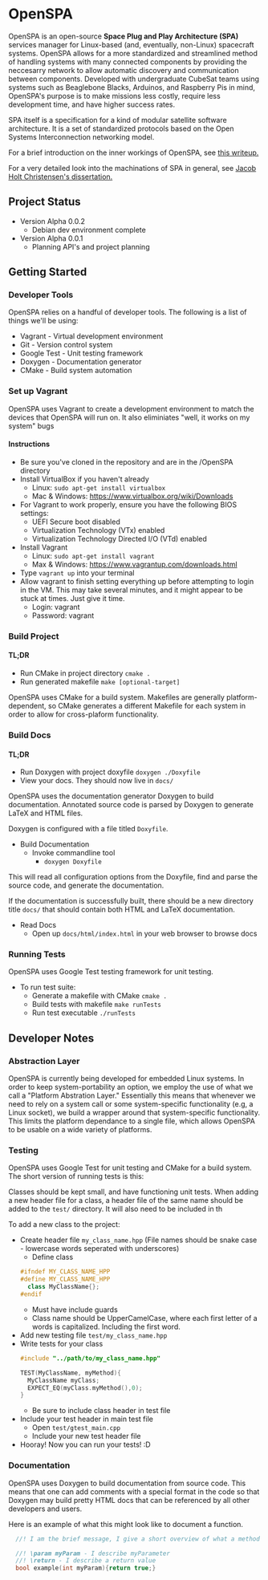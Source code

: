 # OpenSPA

OpenSPA is an open-source **Space Plug and Play Architecture (SPA)** services manager for Linux-based (and, eventually, non-Linux) spacecraft systems. OpenSPA allows for a more standardized and streamlined method of handling systems with many connected components by providing the neccesarry network to allow automatic discovery and communication between components. Developed with undergraduate CubeSat teams using systems such as Beaglebone Blacks, Arduinos, and Raspberry Pis in mind, OpenSPA's purpose is to make missions less costly, require less development time, and have higher success rates.

SPA itself is a specification for a kind of modular satellite software architecture. It is a set of standardized protocols based on the Open Systems Interconnection networking model. 

For a brief introduction on the inner workings of OpenSPA, see [this writeup.](https://drive.google.com/file/d/0ByiGNyJUAlpISUo5WDFwSkh3YU0/view?usp=sharing)

For a very detailed look into the machinations of SPA in general, see [Jacob Holt Christensen's dissertation.](http://digitalcommons.usu.edu/etd/1422/)

## Project Status
  * Version Alpha 0.0.2
    * Debian dev environment complete
  * Version Alpha 0.0.1
    * Planning API's and project planning

## Getting Started
### Developer Tools
OpenSPA relies on a handful of developer tools. The following is a list of things we'll be using:
* Vagrant - Virtual development environment
* Git - Version control system
* Google Test - Unit testing framework
* Doxygen - Documentation generator
* CMake - Build system automation

<!-- ## How to Contribute  -->
<!-- TODO -->
### Set up Vagrant
OpenSPA uses Vagrant to create a development environment to match the devices that OpenSPA will run on. It also eliminiates "well, it works on my system" bugs 
#### Instructions
* Be sure you've cloned in the repository and are in the /OpenSPA directory
* Install VirtualBox if you haven't already
  * Linux: `sudo apt-get install virtualbox`
  * Mac & Windows: https://www.virtualbox.org/wiki/Downloads 
* For Vagrant to work properly, ensure you have the following BIOS settings:
  * UEFI Secure boot disabled
  * Virtualization Technology (VTx) enabled
  * Virtualization Technology Directed I/O (VTd) enabled
* Install Vagrant
  * Linux: `sudo apt-get install vagrant`
  * Max & Windows: https://www.vagrantup.com/downloads.html
* Type `vagrant up` into your terminal
* Allow vagrant to finish setting everything up before attempting to login in the VM. This may take several minutes, and it might appear to be stuck at times. Just give it time.
  * Login: vagrant
  * Password: vagrant
  
### Build Project
#### TL;DR
  * Run CMake in project directory `cmake .`
  * Run generated makefile  `make [optional-target]`

OpenSPA uses CMake for a build system. Makefiles are generally platform-dependent, so CMake generates a different Makefile for each system in order to allow for cross-plaform functionality.

### Build Docs
#### TL;DR
  * Run Doxygen with project doxyfile `doxygen ./Doxyfile`
  * View your docs. They should now live in `docs/`

OpenSPA uses the documentation generator Doxygen to build documentation. Annotated source code is parsed by Doxygen to generate LaTeX and HTML files.

Doxygen is configured with a file titled `Doxyfile`.

  * Build Documentation
    * Invoke commandline tool
      * `doxygen Doxyfile`

This will read all configuration options from the Doxyfile, find and parse the source code, and generate the documentation.

If the documentation is successfully built, there should be a new directory title `docs/` that should contain both HTML and LaTeX documentation.

* Read Docs
  * Open up `docs/html/index.html` in your web browser to browse docs

### Running Tests
OpenSPA uses Google Test testing framework for unit testing. 
  * To run test suite:
    * Generate a makefile with CMake `cmake .`
    * Build tests with makefile `make runTests`
    * Run test executable `./runTests`

## Developer Notes
###  Abstraction Layer
OpenSPA is currently being developed for embedded Linux systems. In order to keep system-portability an option, we employ the use of what we call a "Platform Abstration Layer." Essentially this means that whenever we need to rely on a system call or some system-specific functionality (e.g, a Linux socket), we build a wrapper around that system-specific functionality. This limits the platform dependance to a single file, which allows OpenSPA to be usable on a wide variety of platforms.

<!-- * Platform Abstrations live ... TODO document where these live -->
### Testing
OpenSPA uses Google Test for unit testing and CMake for a build system. The short version of running tests is this:

Classes should be kept small, and have functioning unit tests. When adding a new header file for a class, a header file of the same name should be added to the `test/` directory.
 It will also need to be included in th <!-- TODO finish this sentence lol -->

To add a new class to the project:
  * Create header file `my_class_name.hpp` (File names should be snake case - lowercase words seperated with underscores)
    * Define class
    ```cpp
    #ifndef MY_CLASS_NAME_HPP
    #define MY_CLASS_NAME_HPP
      class MyClassName{};
    #endif
    ```
      * Must have include guards
      * Class name should be UpperCamelCase, where each first letter of a words is capitalized. Including the first word.  
  * Add new testing file `test/my_class_name.hpp`
  * Write tests for your class
    ```cpp
    #include "../path/to/my_class_name.hpp"

    TEST(MyClassName, myMethod){
      MyClassName myClass;
      EXPECT_EQ(myClass.myMethod(),0);
    }
    ```
      * Be sure to include class header in test file
  * Include your test header in main test file
    * Open `test/gtest_main.cpp`
    * Include your new test header file
  * Hooray! Now you can run your tests! :D


### Documentation
OpenSPA uses Doxygen to build documentation from source code. This means that one can add comments with a special format in the code so that Doxygen may build pretty HTML docs that can be referenced by all other developers and users.

Here is an example of what this might look like to document a function.
```cpp
  //! I am the brief message, I give a short overview of what a method does. I need to be followed by a whitespace

  //! \param myParam - I describe myParameter
  //! \return - I describe a return value
  bool example(int myParam){return true;}
```
